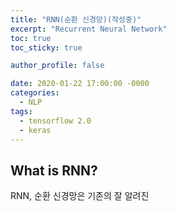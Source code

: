 ```yaml
---
title: "RNN(순환 신경망)(작성중)"
excerpt: "Recurrent Neural Network"
toc: true
toc_sticky: true

author_profile: false

date: 2020-01-22 17:00:00 -0000
categories: 
  - NLP
tags:
  - tensorflow 2.0
  - keras
---
```


## What is RNN?

RNN, 순환 신경망은 기존의 잘 알려진
<!--stackedit_data:
eyJoaXN0b3J5IjpbMzIxMTM1ODg3XX0=
-->